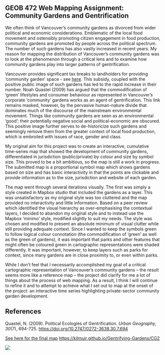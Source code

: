 ## GEOB 472 Web Mapping Assignment: Community Gardens and Gentrification

  We often think of Vancouver’s community gardens as divorced from wider political and economic considerations. Emblematic of the local food movement and ostensibly promoting citizen engagement in food production, community gardens are promoted by people across the political spectrum. The number of such gardens has also vastly increased in recent years. My reason for mapping the distribution of Vancouver’s community gardens was to look at the phenomenon through a critical lens and to examine how community gardens play into larger patterns of gentrification.
 
  Vancouver provides significant tax breaks to landholders for providing ‘community garden’ space - see <a href = 'https://www.bcbusiness.ca/How-Vancouver-property-developers-cash-in-on-community-gardens' target = "_blank"> here</a>. This subsidy, coupled with the positive public image of such gardens has led to the rapid increase in their number. Noah Quastel (2009) has argued that the commodification of ‘green’ lifestyles and consumer behaviour as represented in Vancouver’s corporate ‘community’ gardens works as an agent of gentrification. This link remains masked, however, by the pervasive human-nature divide that dominates much of the discourse of the mainstream environmental movement. Things like community gardens are seen as an environmental ‘good’; their potentially negative social and political-economic are obscured. This positive image further serves to de-historicize such gardens and seemingly remove them from the greater context of local food production, which is embroiled with issues of race, gender and class.

  My original aim for this project was to create an interactive, cumulative time-series map that showed the development of community gardens, differentiated in jurisdiction (public/private) by colour and size by symbol size. This proved to be a bit ambitious, so the map is still a work in progress. The submitted map is a proportional symbol map which shows gardens based on size and has basic interactivity in that the points are clickable and provide information as to the size, jurisdiction and website of each garden. 

  The map went through several iterations visually. The first was simply a style created in Mapbox studio that included the gardens as a layer. This was unsatisfactory as my original style was too cluttered and the map provided no interactivity and little information. Based on a peer review which identified the visual hierarchy as over-emphasising the contextual layers, I decided to abandon my original style and to instead use the Mapbox ‘minimo’ style, modified slightly to suit my needs. The style was chosen and modified to present an absolute minimum of visual clutter while still providing adequate context. Since I wanted to keep the symbols green to follow logical colour connotation (the commodification of ‘green’ as well as the green of gardens), it was important that parks and other features that might often be coloured green in cartographic representations were shaded differently. It was important, however, to keep layers such as parks for context, since many gardens are in close proximity to, or even within parks.

  While I don’t feel that I necessarily accomplished my goal of a critical cartographic representation of Vancouver’s community gardens – the result seems more like a reference map – the project did clarify for me a lot of things about the process of web mapping. As a result, I think I will continue to refine it and to attempt to achieve what I set out to map at the onset of the project: an interactive time series highlighting private-sector community garden development.

## References

Quastel, N. (2009). Political Ecologies of Gentrification. _Urban Geography, 30_(7), 694-725. 
https://doi.org/10.2747/0272-3638.30.7.694 

<a href = 'https://kilmuir.github.io/Gentrifying-Gardens/CG2' title = "Gardens of Gentrification"
  target = "_blank"> See here for the final map</a>
https://kilmuir.github.io/Gentrifying-Gardens/CG2
      

<img src=https://kilmuir.github.io/Gentrifying-Gardens/Screenshot.png>
